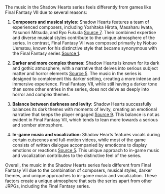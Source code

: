 The music in the Shadow Hearts series feels differently from games like Final Fantasy VII due to several reasons:

1. **Composers and musical styles:** Shadow Hearts features a team of experienced composers, including Yoshitaka Hirota, Masaharu Iwata, Yasunori Mitsuda, and Ryo Fukuda [Source 7](https://en.m.wikipedia.org/wiki/Music_of_the_Shadow_Hearts_series). Their combined expertise and diverse musical styles contribute to the unique atmosphere of the series. In contrast, Final Fantasy VII was composed primarily by Nobuo Uematsu, known for his distinctive style that became synonymous with the Final Fantasy series [Source 1](https://www.gamespot.com/reviews/shadow-hearts-review/1900-2833884/).

2. **Darker and more complex themes:** Shadow Hearts is known for its dark and gothic atmosphere, with a narrative that delves into serious subject matter and horror elements [Source 5](https://shadowhearts.fandom.com/wiki/Shadow_Hearts). The music in the series is designed to complement this darker setting, creating a more intense and immersive experience. Final Fantasy VII, while still having a darker tone than some other entries in the series, does not delve as deeply into horror and complex themes.

3. **Balance between darkness and levity:** Shadow Hearts successfully balances its dark themes with moments of levity, creating an emotional narrative that keeps the player engaged [Source 9](https://www.gameinformer.com/b/features/archive/2012/12/14/remembering-shadow-hearts.aspx). This balance is not as evident in Final Fantasy VII, which tends to lean more towards a serious and somber atmosphere.

4. **In-game music and vocalization:** Shadow Hearts features vocals during certain cutscenes and full-motion videos, while most of the game consists of written dialogue accompanied by emoticons to display emotions or reactions [Source 5](https://shadowhearts.fandom.com/wiki/Shadow_Hearts). This unique approach to in-game music and vocalization contributes to the distinctive feel of the series.

Overall, the music in the Shadow Hearts series feels different from Final Fantasy VII due to the combination of composers, musical styles, darker themes, and unique approaches to in-game music and vocalization. These factors create a unique atmosphere that sets the series apart from other JRPGs, including the Final Fantasy series. 
